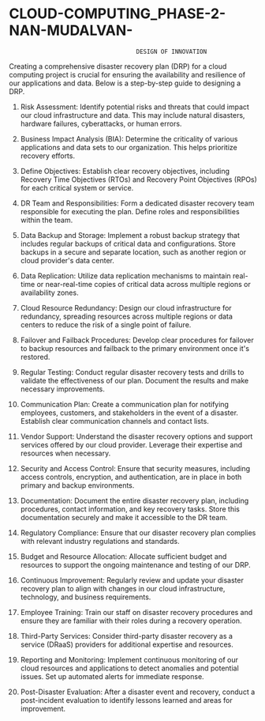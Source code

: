 # CLOUD-COMPUTING_PHASE-2-NAN-MUDALVAN-
                                        DESIGN OF INNOVATION

Creating a comprehensive disaster recovery plan (DRP) for a cloud computing project is crucial for
ensuring the availability and resilience of our applications and data. Below is a step-by-step guide to
designing a DRP.

 


1. Risk Assessment:
Identify potential risks and threats that could impact our cloud infrastructure and data. This may include
natural disasters, hardware failures, cyberattacks, or human errors.

2. Business Impact Analysis (BIA):
Determine the criticality of various applications and data sets to our organization. This helps prioritize recovery efforts.


3. Define Objectives:
Establish clear recovery objectives, including Recovery Time Objectives (RTOs) and Recovery Point
Objectives (RPOs) for each critical system or service.

4. DR Team and Responsibilities:
Form a dedicated disaster recovery team responsible for executing the plan. Define roles and
responsibilities within the team.

5. Data Backup and Storage:
Implement a robust backup strategy that includes regular backups of critical data and configurations.
Store backups in a secure and separate location, such as another region or cloud provider's data center.

6. Data Replication:
Utilize data replication mechanisms to maintain real-time or near-real-time copies of critical data across multiple regions or availability zones.

7. Cloud Resource Redundancy:
Design our cloud infrastructure for redundancy, spreading resources across multiple regions or data
centers to reduce the risk of a single point of failure.

8. Failover and Failback Procedures:
Develop clear procedures for failover to backup resources and failback to the primary environment once it's restored.

9. Regular Testing:
Conduct regular disaster recovery tests and drills to validate the effectiveness of our plan.
Document the results and make necessary improvements.

10. Communication Plan:
Create a communication plan for notifying employees, customers, and stakeholders in the event of a
disaster. 
Establish clear communication channels and contact lists.

11. Vendor Support:
Understand the disaster recovery options and support services offered by our cloud provider. Leverage their expertise and resources when necessary.

12. Security and Access Control:
Ensure that security measures, including access controls, encryption, and authentication, are in place in both primary and backup environments.

13. Documentation:
Document the entire disaster recovery plan, including procedures, contact information, and key recovery tasks.
Store this documentation securely and make it accessible to the DR team.

14. Regulatory Compliance:
Ensure that our disaster recovery plan complies with relevant industry regulations and standards.

15. Budget and Resource Allocation:
Allocate sufficient budget and resources to support the ongoing maintenance and testing of our DRP.

16. Continuous Improvement:
Regularly review and update your disaster recovery plan to align with changes in our cloud
infrastructure, technology, and business requirements.

17. Employee Training:
Train our staff on disaster recovery procedures and ensure they are familiar with their roles during a
recovery operation.

18. Third-Party Services:
Consider third-party disaster recovery as a service (DRaaS) providers for additional expertise and
resources.

19. Reporting and Monitoring:
Implement continuous monitoring of our cloud resources and applications to detect anomalies and
potential issues.
Set up automated alerts for immediate response.

20. Post-Disaster Evaluation:
After a disaster event and recovery, conduct a post-incident evaluation to identify lessons learned and areas for improvement.



















